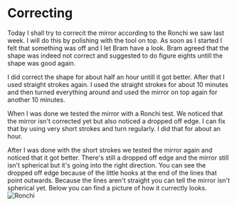 # Correcting
Today I shall try to correcit the mirror according to the Ronchi we saw last week. I will do this by polishing with the tool on top. As soon as I started I felt that something was off and I let Bram have a look. Bram agreed that the shape was indeed not correct and suggested to do figure eights untill the shape was good again.

I did correct the shape for about half an hour untill it got better. After that I used straight strokes again. I used the straight strokes for about 10 minutes and then turned everything around and used the mirror on top again for another 10 minutes.

When I was done we tested the mirror with a Ronchi test. We noticed that the mirror isn't corrected yet but also noticed a dropped off edge. I can fix that by using very short strokes and turn regularly. I did that for about an hour.

After I was done with the short strokes we tested the mirror again and noticed that it got better. There's still a dropped off edge and the mirror still isn't spherical but it's going into the right direction. You can see the dropped off edge because of the little hooks at the end of the lines that point outwards. Because the lines aren't straight you can tell the mirror isn't spherical yet. Below you can find a picture of how it currectly looks.
![Ronchi](/images/c09e48f1-d37a-44fc-9fc3-ff086b0b783d.jpg)